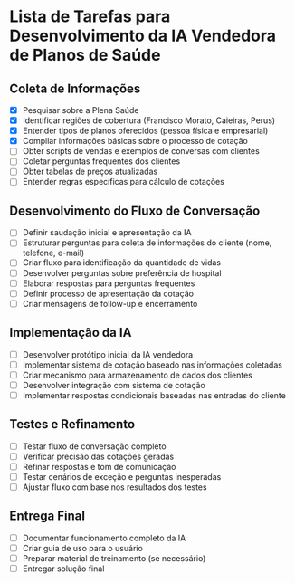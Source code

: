 # Lista de Tarefas para Desenvolvimento da IA Vendedora de Planos de Saúde

## Coleta de Informações
- [x] Pesquisar sobre a Plena Saúde
- [x] Identificar regiões de cobertura (Francisco Morato, Caieiras, Perus)
- [x] Entender tipos de planos oferecidos (pessoa física e empresarial)
- [x] Compilar informações básicas sobre o processo de cotação
- [ ] Obter scripts de vendas e exemplos de conversas com clientes
- [ ] Coletar perguntas frequentes dos clientes
- [ ] Obter tabelas de preços atualizadas
- [ ] Entender regras específicas para cálculo de cotações

## Desenvolvimento do Fluxo de Conversação
- [ ] Definir saudação inicial e apresentação da IA
- [ ] Estruturar perguntas para coleta de informações do cliente (nome, telefone, e-mail)
- [ ] Criar fluxo para identificação da quantidade de vidas
- [ ] Desenvolver perguntas sobre preferência de hospital
- [ ] Elaborar respostas para perguntas frequentes
- [ ] Definir processo de apresentação da cotação
- [ ] Criar mensagens de follow-up e encerramento

## Implementação da IA
- [ ] Desenvolver protótipo inicial da IA vendedora
- [ ] Implementar sistema de cotação baseado nas informações coletadas
- [ ] Criar mecanismo para armazenamento de dados dos clientes
- [ ] Desenvolver integração com sistema de cotação
- [ ] Implementar respostas condicionais baseadas nas entradas do cliente

## Testes e Refinamento
- [ ] Testar fluxo de conversação completo
- [ ] Verificar precisão das cotações geradas
- [ ] Refinar respostas e tom de comunicação
- [ ] Testar cenários de exceção e perguntas inesperadas
- [ ] Ajustar fluxo com base nos resultados dos testes

## Entrega Final
- [ ] Documentar funcionamento completo da IA
- [ ] Criar guia de uso para o usuário
- [ ] Preparar material de treinamento (se necessário)
- [ ] Entregar solução final
